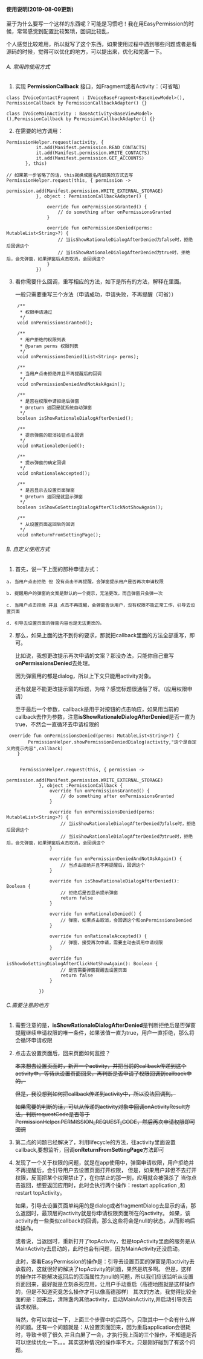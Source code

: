 #### 使用说明(2019-08-09更新)

至于为什么要写一个这样的东西呢？可能是习惯吧！我在用EasyPermission的时候，常常感觉到配置比较繁琐，回调比较乱，

个人感觉比较难用，所以就写了这个东西，如果使用过程中遇到哪些问题或者是看源码的时候，觉得可以优化的地方，可以提出来，优化和完善一下。

###### A. 常用的使用方式
1. 实现 **PermissionCallback** 接口，如Fragment或者Activity：（可省略）
```
class IVoiceContactFragment : IVoiceBaseFragment<BaseViewModel>(), PermissionCallback by PermissionCallbackAdapter() {}

class IVoiceMainActivity : BaseActivity<BaseViewModel>(),PermissionCallback by PermissionCallbackAdapter() {}
```
2. 在需要的地方调用：
 ```
PermissionHelper.request(activity, {
            it.add(Manifest.permission.READ_CONTACTS)
            it.add(Manifest.permission.WRITE_CONTACTS)
            it.add(Manifest.permission.GET_ACCOUNTS)
        }, this)
        
// 如果第一步省略了的话，this就换成匿名内部类的方式去写
PermissionHelper.request(this, { permission ->
                permission.add(Manifest.permission.WRITE_EXTERNAL_STORAGE)
            }, object : PermissionCallbackAdapter() {
            
                override fun onPermissionsGranted() {
                    // do something after onPermissionsGranted
                }

                override fun onPermissionsDenied(perms: MutableList<String>?) {
                    // 当isShowRationaleDialogAfterDenied为false时，拒绝后回调这个
                    // 当isShowRationaleDialogAfterDenied为true时，拒绝后，会先弹窗，如果弹窗后点击取消，会回调这个
                }
            })
```
3. 看你需要什么回调，重写相应的方法，如下是所有的方法，解释在里面。

    一般只需要重写三个方法（申请成功，申请失败，不再提醒（可省））
```
    /**
     * 权限申请通过
     */
    void onPermissionsGranted();

    /**
     * 用户拒绝的权限列表
     * @param perms 权限列表
     */
    void onPermissionsDenied(List<String> perms);

    /**
     * 当用户点击拒绝并且不再提醒后的回调
     */
    void onPermissionDeniedAndNotAskAgain();

    /**
     * 是否在权限申请拒绝后弹窗
     * @return 返回是就系统自动弹窗
     */
    boolean isShowRationaleDialogAfterDenied();

    /**
     * 提示弹窗的取消按钮点击回调
     */
    void onRationaleDenied();

    /**
     * 提示弹窗的确定回调
     */
    void onRationaleAccepted();

    /**
     * 是否显示去设置页面弹窗
     * @return 返回是就显示弹窗
     */
    boolean isShowGoSettingDialogAfterClickNotShowAgain();

    /**
     * 从设置页面返回后的回调
     */
    void onReturnFromSettingPage();
```

###### B. 自定义使用方式
1. 首先，说一下上面的那种申请方式： 

```
a. 当用户点击拒绝 但 没有点击不再提醒，会弹窗提示用户是否再次申请权限

b. 提醒用户的弹窗的文案是默认的一个提示，无法更改，而且弹窗只会弹一次

c. 当用户点击拒绝 并且 点击不再提醒，会弹窗告诉用户，没有权限不能正常工作，引导去设置页面

d. 引导去设置页面的弹窗内容也是无法更改的。
```
2. 那么，如果上面的达不到你的要求，那就把callback里面的方法全部重写，即可。
 
   比如说，我想更改提示再次申请的文案？那没办法，只能你自己重写**onPermissionsDenied**去处理。
   
   因为弹窗用的都是dialog，所以上下文只能用activity对象。
   
   还有就是不能更改提示窗的标题，为啥？感觉标题很通俗了呀。（应用权限申请）
   
   至于最后一个参数，callback是用于对按钮的点击响应，如果用当前的callback去作为参数，注意**isShowRationaleDialogAfterDenied**是否一直为true，不然会一直循环去申请权限的
```
 override fun onPermissionsDenied(perms: MutableList<String>?) {
        PermissionHelper.showPermissionDeniedDialog(activity,"这个是自定义的提示内容",callback)
    }
    
    
     PermissionHelper.request(this, { permission ->
                permission.add(Manifest.permission.WRITE_EXTERNAL_STORAGE)
            }, object :PermissionCallback {
                override fun onPermissionsGranted() {
                    // do something after onPermissionsGranted
                }

                override fun onPermissionsDenied(perms: MutableList<String>?) {
                    // 当isShowRationaleDialogAfterDenied为false时，拒绝后回调这个
                    // 当isShowRationaleDialogAfterDenied为true时，拒绝后，会先弹窗，如果弹窗后点击取消，会回调这个
                }

                override fun onPermissionDeniedAndNotAskAgain() {
                    // 当点击拒绝并且不再提醒后，回调这个
                }

                override fun isShowRationaleDialogAfterDenied(): Boolean {
                    // 拒绝后是否显示提示弹窗
                    return false
                }

                override fun onRationaleDenied() {
                    // 弹窗，如果点击取消，会回调这个和onPermissionsDenied
                }

                override fun onRationaleAccepted() {
                    // 弹窗，接受再次申请，需要主动去调用申请权限
                }

                override fun isShowGoSettingDialogAfterClickNotShowAgain(): Boolean {
                    // 是否需要弹窗提醒去设置页面
                    return false
                }

            })
```
###### C.需要注意的地方 
1. 需要注意的是，**isShowRationaleDialogAfterDenied**是判断拒绝后是否弹窗提醒继续申请权限的唯一条件，如果该值一直为true，用户一直拒绝，那么将会循环申请权限
2. 点击去设置页面后，回来页面如何监控？

    ~~本来想去设置页面时，新开一个activity，并把当前的callback传递到这个activity中，等待从设置页面回来，再判断是否申请了权限回调到callback中的。~~
    
    ~~但是，我没想到如何把callback传递到activity中，所以没法回调到。~~
    
    ~~如果需要的判断的话，可以从传递的activity对象中回调onActivityResult方法，判断requestCode是否等于PermissionHelper.PERMISSION_REQUEST_CODE，然后再次申请权限即可回调~~
    
3. 第二点的问题已经解决了，利用lifecycle的方法，往activity里面设置callback,要想监听，回调**onReturnFromSettingPage**方法即可
4. 发现了一个关于权限的问题，就是在app使用中，弹窗申请权限，用户拒绝并不再提醒后，会引导用户去设置页面打开权限，
   但是，如果用户非但不去打开权限，反而把某个权限禁止了，在你禁止的那一刻，应用就会被强杀了
   当你点击返回，想要返回应用时，此时会执行两个操作：restart application ,和
   restart topActivity。
   
   如果，引导去设置页面单纯用的是dialog或者fragmentDialog去显示的话，那么返回时，最顶层的activity就是你申请权限页面所在的activity。
   如果，该activity有一些类似callback的回调，那么这些将会是null的状态。从而影响后续操作。
   
   或者说，当返回时，重新打开了topActivity，但是topActivity里面的服务是从MainActivity去启动的，此时也会有问题，因为MainActivity还没启动。
   
   此时，查看EasyPermission的操作是：引导去设置页面的弹窗是用activity去承载的，这就很好的解决了topActivity的问题，果然是坑多啊。
   但是，这样的操作并不能解决返回后的页面属性为null的问题，所以我们应该监听从设置页面回来，最好就是立刻杀死应用，让用户手动重启（高德地图就是这样操作的，但是不知道究竟怎么操作才可以像高德那样）
   其次的方法，我觉得比较全面的是：回来后，清除盏内其他activity，启动MainActivity,并启动引导页去请求权限。
   
   当然，你可以尝试一下，上面三个步骤中的后两个，只取其中一个会有什么样的问题。还有一个问题就是：从设置页面回来，因为重启application会很耗时，导致卡顿了很久
   并且白屏了一会，才执行我上面的三个操作，不知道是否可以继续优化一下。。。其实这种情况的操作率不大，只是刚好碰到了有这个问题。